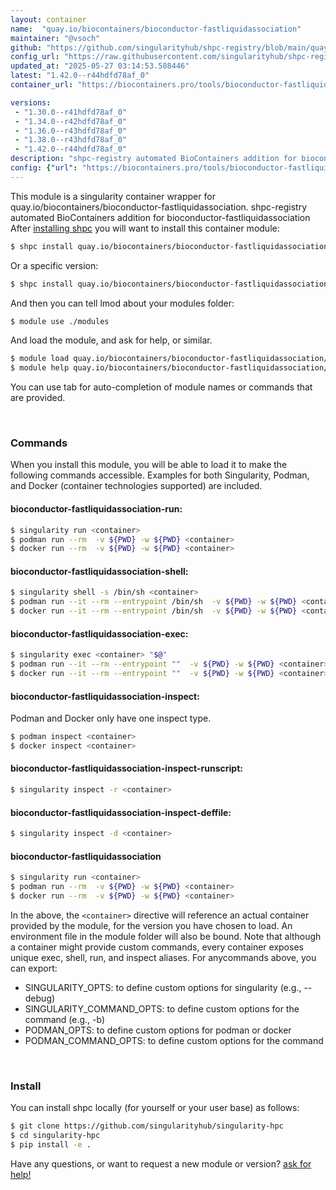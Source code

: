 ```yaml
---
layout: container
name:  "quay.io/biocontainers/bioconductor-fastliquidassociation"
maintainer: "@vsoch"
github: "https://github.com/singularityhub/shpc-registry/blob/main/quay.io/biocontainers/bioconductor-fastliquidassociation/container.yaml"
config_url: "https://raw.githubusercontent.com/singularityhub/shpc-registry/main/quay.io/biocontainers/bioconductor-fastliquidassociation/container.yaml"
updated_at: "2025-05-27 03:14:53.588446"
latest: "1.42.0--r44hdfd78af_0"
container_url: "https://biocontainers.pro/tools/bioconductor-fastliquidassociation"

versions:
 - "1.30.0--r41hdfd78af_0"
 - "1.34.0--r42hdfd78af_0"
 - "1.36.0--r43hdfd78af_0"
 - "1.38.0--r43hdfd78af_0"
 - "1.42.0--r44hdfd78af_0"
description: "shpc-registry automated BioContainers addition for bioconductor-fastliquidassociation"
config: {"url": "https://biocontainers.pro/tools/bioconductor-fastliquidassociation", "maintainer": "@vsoch", "description": "shpc-registry automated BioContainers addition for bioconductor-fastliquidassociation", "latest": {"1.42.0--r44hdfd78af_0": "sha256:4d7ebbedc27cb5c56b902cb04817171d13e96fb5fc5dbaab266930cd2bd35daf"}, "tags": {"1.30.0--r41hdfd78af_0": "sha256:9d303736ceb65ecd3199bfc783d02a01fd5f91e6d265c78e0d76093c497f2602", "1.34.0--r42hdfd78af_0": "sha256:43ece2f42a005b8db979f12b3737e87d5233f4372ba35d4378643c1fa5f736e6", "1.36.0--r43hdfd78af_0": "sha256:bb7d06320181aba21d0c0186189f7415aca75018500824d44275a61b90c92284", "1.38.0--r43hdfd78af_0": "sha256:68528383a75a2d1cd0a31f1905b4053d6669b8fc6b716707eebc386ced68877f", "1.42.0--r44hdfd78af_0": "sha256:4d7ebbedc27cb5c56b902cb04817171d13e96fb5fc5dbaab266930cd2bd35daf"}, "docker": "quay.io/biocontainers/bioconductor-fastliquidassociation"}
---
```


This module is a singularity container wrapper for quay.io/biocontainers/bioconductor-fastliquidassociation.
shpc-registry automated BioContainers addition for bioconductor-fastliquidassociation
After [installing shpc](#install) you will want to install this container module:


```bash
$ shpc install quay.io/biocontainers/bioconductor-fastliquidassociation
```

Or a specific version:

```bash
$ shpc install quay.io/biocontainers/bioconductor-fastliquidassociation:1.42.0--r44hdfd78af_0
```

And then you can tell lmod about your modules folder:

```bash
$ module use ./modules
```

And load the module, and ask for help, or similar.

```bash
$ module load quay.io/biocontainers/bioconductor-fastliquidassociation/1.42.0--r44hdfd78af_0
$ module help quay.io/biocontainers/bioconductor-fastliquidassociation/1.42.0--r44hdfd78af_0
```

You can use tab for auto-completion of module names or commands that are provided.

<br>

### Commands

When you install this module, you will be able to load it to make the following commands accessible.
Examples for both Singularity, Podman, and Docker (container technologies supported) are included.

#### bioconductor-fastliquidassociation-run:

```bash
$ singularity run <container>
$ podman run --rm  -v ${PWD} -w ${PWD} <container>
$ docker run --rm  -v ${PWD} -w ${PWD} <container>
```

#### bioconductor-fastliquidassociation-shell:

```bash
$ singularity shell -s /bin/sh <container>
$ podman run --it --rm --entrypoint /bin/sh  -v ${PWD} -w ${PWD} <container>
$ docker run --it --rm --entrypoint /bin/sh  -v ${PWD} -w ${PWD} <container>
```

#### bioconductor-fastliquidassociation-exec:

```bash
$ singularity exec <container> "$@"
$ podman run --it --rm --entrypoint ""  -v ${PWD} -w ${PWD} <container> "$@"
$ docker run --it --rm --entrypoint ""  -v ${PWD} -w ${PWD} <container> "$@"
```

#### bioconductor-fastliquidassociation-inspect:

Podman and Docker only have one inspect type.

```bash
$ podman inspect <container>
$ docker inspect <container>
```

#### bioconductor-fastliquidassociation-inspect-runscript:

```bash
$ singularity inspect -r <container>
```

#### bioconductor-fastliquidassociation-inspect-deffile:

```bash
$ singularity inspect -d <container>
```



#### bioconductor-fastliquidassociation

```bash
$ singularity run <container>
$ podman run --rm  -v ${PWD} -w ${PWD} <container>
$ docker run --rm  -v ${PWD} -w ${PWD} <container>
```


In the above, the `<container>` directive will reference an actual container provided
by the module, for the version you have chosen to load. An environment file in the
module folder will also be bound. Note that although a container
might provide custom commands, every container exposes unique exec, shell, run, and
inspect aliases. For anycommands above, you can export:

 - SINGULARITY_OPTS: to define custom options for singularity (e.g., --debug)
 - SINGULARITY_COMMAND_OPTS: to define custom options for the command (e.g., -b)
 - PODMAN_OPTS: to define custom options for podman or docker
 - PODMAN_COMMAND_OPTS: to define custom options for the command

<br>

### Install

You can install shpc locally (for yourself or your user base) as follows:

```bash
$ git clone https://github.com/singularityhub/singularity-hpc
$ cd singularity-hpc
$ pip install -e .
```

Have any questions, or want to request a new module or version? [ask for help!](https://github.com/singularityhub/singularity-hpc/issues)